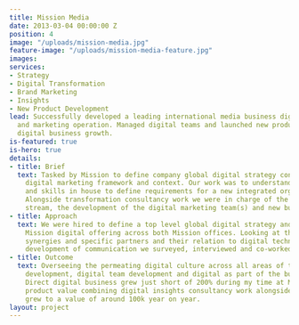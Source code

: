 ```yaml
---
title: Mission Media
date: 2013-03-04 00:00:00 Z
position: 4
image: "/uploads/mission-media.jpg"
feature-image: "/uploads/mission-media-feature.jpg"
images: 
services:
- Strategy
- Digital Transformation
- Brand Marketing
- Insights
- New Product Development
lead: Successfully developed a leading international media business digital eco system
  and marketing operation. Managed digital teams and launched new products to accomplish
  digital business growth.
is-featured: true
is-hero: true
details:
- title: Brief
  text: Tasked by Mission to define company global digital strategy considering company
    digital marketing framework and context. Our work was to understand the workforce
    and skills in house to define requirements for a new integrated organisation.
    Alongside transformation consultancy work we were in charge of the digital revenue
    stream, the development of the digital marketing team(s) and new business growth.
- title: Approach
  text: We were hired to define a top level global digital strategy and fine tune
    Mission digital offering across both Mission offices. Looking at the global organisation,
    synergies and specific partners and their relation to digital technologies and
    development of communication we surveyed, interviewed and co-worked with
- title: Outcome
  text: Overseeing the permeating digital culture across all areas of the business
    development, digital team development and digital as part of the business growth.
    Direct digital business grew just short of 200% during my time at Mission. New
    product value combining digital insights consultancy work alongside new partnerships
    grew to a value of around 100k year on year.
layout: project
---
```



